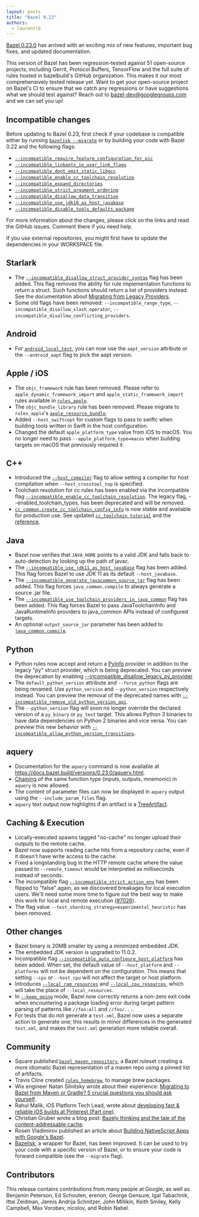 ```yaml
---
layout: posts
title: "Bazel 0.23"
authors:
  - laurentlb
---
```


[Bazel 0.23.0](https://github.com/bazelbuild/bazel/releases/tag/0.23.0) has
arrived with an exciting mix of new features, important bug fixes, and updated
documentation.

This version of Bazel has been regression-tested against 51 open-source
projects, including Gerrit, Protocol Buffers, TensorFlow and the full suite of
rules hosted in bazelbuild's GitHub organization. This makes it our most
comprehensively tested release yet. Want to get your open-source project on
Bazel's CI to ensure that we catch any regressions or have suggestions what we
should test against? Reach out to
[bazel-dev@googlegroups.com](mailto:bazel-discuss@googlegroups.com) and we can
set you up!


## Incompatible changes

Before updating to Bazel 0.23, first check if your codebase is compatible either
by running [`bazelisk --migrate`](https://github.com/philwo/bazelisk) or by
building your code with Bazel 0.22 and the following flags:

*   [`--incompatible_require_feature_configuration_for_pic`](https://github.com/bazelbuild/bazel/issues/7007)
*   [`--incompatible_linkopts_in_user_link_flags`](https://github.com/bazelbuild/bazel/issues/6826)
*   [`--incompatible_dont_emit_static_libgcc`](https://github.com/bazelbuild/bazel/issues/6825)
*   [`--incompatible_enable_cc_toolchain_resolution`](https://github.com/bazelbuild/bazel/issues/7260)
*   [`--incompatible_expand_directories`](https://github.com/bazelbuild/bazel/issues/6762)
*   [`--incompatible_strict_argument_ordering`](https://github.com/bazelbuild/bazel/issues/6611)
*   [`--incompatible_disallow_data_transition`](https://github.com/bazelbuild/bazel/issues/6153)
*   [`--incompatible_use_jdk10_as_host_javabase`](https://github.com/bazelbuild/bazel/issues/6661)
*   [`--incompatible_disable_tools_defaults_package`](https://github.com/bazelbuild/bazel/issues/6385)

For more information about the changes, please click on the links and read the
GitHub issues. Comment there if you need help.

If you use external repositories, you might first have to update the
dependencies in your WORKSPACE file.


## Starlark

*   The [`--incompatible_disallow_struct_provider_syntax`](https://github.com/bazelbuild/bazel/issues/7347)
    flag has been added. This flag removes the ability for rule implementation
    functions to return a struct. Such functions should return a list of
    providers instead. See the documentation about [Migrating from Legacy
    Providers](https://docs.bazel.build/versions/master/skylark/rules.html#migrating-from-legacy-providers).
*   Some old flags have been removed: `--incompatible_range_type`,
    `--incompatible_disallow_slash_operator`,
    `--incompatible_disallow_conflicting_providers`.


## Android

*   For [`android_local_test`](https://docs.bazel.build/versions/master/be/android.html#android_local_test),
    you can now use the `aapt_version` attribute or the `--android_aapt` flag to
    pick the aapt version.


## Apple / iOS

*   The `objc_framework` rule has been removed. Please refer to
    `apple_dynamic_framework_import` and `apple_static_framework_import` rules
    available in
    [`rules_apple`](https://github.com/bazelbuild/rules_apple/blob/master/doc/rules-general.md).
*   The `objc_bundle_library` rule has been removed. Please migrate to
    `rules_apple`'s
    [`apple_resource_bundle`](https://github.com/bazelbuild/rules_apple/blob/master/doc/rules-resources.md#apple_resource_bundle).
*   Added `--host_swiftcopt` for custom flags to pass to swiftc when building tools written in Swift in the host configuration.
*   Changed the default `apple_platform_type` value from iOS to macOS. You no
    longer need to pass `--apple_platform_type=macos` when building targets on
    macOS that previously required it.


## C++

*   Introduced the
    [`--host_compiler`](https://docs.bazel.build/versions/master/command-line-reference.html#flag--host_compiler)
    flag to allow setting a compiler for host compilation when
    `--host_crosstool_top` is specified.
*   Toolchain resolution for cc rules has been enabled via the incompatible flag
    [`--incompatible_enable_cc_toolchain_resolution`](https://github.com/bazelbuild/bazel/issues/7260).
    The legacy flag, --enabled_toolchain_types, has been deprecated and will be
    removed.
*   [`cc_common.create_cc_toolchain_config_info`](https://docs.bazel.build/versions/master/skylark/lib/cc_common.html#create_cc_toolchain_config_info)
    is now stable and available for production use. See updated [`cc_toolchain
    tutorial`](https://docs.bazel.build/versions/master/tutorial/cc-toolchain-config.html)
    and the [reference](https://docs.bazel.build/versions/master/cc-toolchain-config-reference.html).


## Java

*   Bazel now verifies that `JAVA_HOME` points to a valid JDK and falls back to
    auto-detection by looking up the path of javac.
*   The [`--incompatible_use_jdk11_as_host_javabase`](https://github.com/bazelbuild/bazel/issues/7219)
    flag has been added. This flag forces Bazel to use JDK 11 as its default
    `--host_javabase`.
*   The [`--incompatible_generate_javacommon_source_jar`](https://github.com/bazelbuild/bazel/issues/5824)
    flag has been added. This flag forces `java_common.compile` to always generate
    a source .jar file.
*   The [`--incompatible_use_toolchain_providers_in_java_common`](https://github.com/bazelbuild/bazel/issues/7186)
    flag has been added. This flag forces Bazel to pass JavaToolchainInfo and
    JavaRuntimeInfo providers to java_common APIs instead of configured targets.
*   An optional `output_source_jar` parameter has been added to
    [`java_common.compile`](https://docs.bazel.build/versions/master/skylark/lib/java_common.html#compile).


## Python

*   Python rules now accept and return a
    [PyInfo](https://docs.bazel.build/versions/0.23.0/skylark/lib/PyInfo.html)
    provider in addition to the legacy "py" struct provider, which is being
    deprecated. You can preview the deprecation by enabling
    [--incompatible_disallow_legacy_py_provider](https://github.com/bazelbuild/bazel/issues/7298)
*   The `default_python_version` attribute and `--force_python` flags are being
    renamed. Use `python_version` and `--python_version` respectively instead.
    You can preview the removal of the deprecated names with
    [`--incompatible_remove_old_python_version_api`](https://github.com/bazelbuild/bazel/issues/7308). 
*   The `--python_version` flag will soon no longer override the declared
    version of a `py_binary` or `py_test` target. This allows Python 3 binaries
    to have data dependencies on Python 2 binaries and vice versa. You can
    preview this new behavior with
    [`--incompatible_allow_python_version_transitions`](https://github.com/bazelbuild/bazel/issues/7307).


## aquery

*   Documentation for the `aquery` command is now available at  https://docs.bazel.build/versions/0.23.0/aquery.html.
*   [Chaining](https://github.com/bazelbuild/bazel/issues/7024) of the same
    function type (inputs, outputs, mnemonic) in `aquery` is now allowed.
*   The content of parameter files can now be displayed in `aquery` output using
    the  `--include_param_files` flag.
*   `aquery` text output now highlights if an artifact is a
    [TreeArtifact](https://github.com/bazelbuild/bazel/issues/7225).


## Caching & Execution

*   Locally-executed spawns tagged "no-cache" no longer upload their outputs to
    the remote cache.
*   Bazel now supports reading cache hits from a repository cache, even if it
    doesn't have write access to the cache.
*   Fixed a longstanding bug in the HTTP remote cache where the value passed to
    `--remote_timeout` would be interpreted as milliseconds instead of seconds.
*   The incompatible flag
    [`--incompatible_strict_action_env`](https://github.com/bazelbuild/bazel/issues/6648)
    has been flipped to "false" again, as we discovered breakages for local
    execution users. We'll need some more time to figure out the best way to
    make this work for local and remote execution
    ([#7026](https://github.com/bazelbuild/bazel/issues/7026)).
*   The flag value `--test_sharding_strategy=experimental_heuristic` has been
    removed.


## Other changes

*   Bazel binary is 20MB smaller by using a minimized embedded JDK.
*   The embedded JDK version is upgraded to 11.0.2.
*   Incompatible flag
    [`--incompatible_auto_configure_host_platform`](https://github.com/bazelbuild/bazel/issues/7081)
    has been added. When set, the default value of `--host_platform` and
    `--platforms` will not be dependent on the configuration. This means that
    setting `--cpu` or `--host_cpu` will not affect the target or host platform.
*   Introduces
    [`--local_ram_resources`](https://docs.bazel.build/versions/master/command-line-reference.html#flag--local_ram_resources)
    and
    [`--local_cpu_resources`](https://docs.bazel.build/versions/master/command-line-reference.html#flag--local_cpu_resources),
    which will take the place of `--local_resources`.
*   In
    [`--keep_going`](https://docs.bazel.build/versions/master/user-manual.html#flag--keep_going)
    mode, Bazel now correctly returns a non-zero exit code when encountering a
    package loading error during target pattern parsing of patterns like
    `//foo:all` and `//foo/...`.
*   For tests that do not generate a `test.xml`, Bazel now uses a separate
    action to generate one; this results in minor differences in the generated
    `test.xml`, and makes the `test.xml` generation more reliable overall.


## Community

*   Square published
    [`bazel_maven_repository`](https://github.com/square/bazel_maven_repository/tree/1.0-rc2),
    a Bazel ruleset creating a more idiomatic Bazel representation of a maven
    repo using a pinned list of artifacts.
*   Travis Cline created [`rules_homebrew`](https://github.com/tmc/rules_homebrew),
    to manage brew packages.
*   Wix engineer Natan Silnitsky wrote about their experience: [Migrating to
    Bazel from Maven or Gradle? 5 crucial questions you should ask
    yourself](https://medium.com/wix-engineering/migrating-to-bazel-from-maven-or-gradle-5-crucial-questions-you-should-ask-yourself-f23ac6bca070).
*   Rahul Malik, iOS Platform Tech Lead, wrote about [developing fast & reliable
    iOS builds at Pinterest (Part
    one)](https://medium.com/@Pinterest_Engineering/developing-fast-reliable-ios-builds-at-pinterest-part-one-cb1810407b92).
*   Christian Gruber wrote a blog post: [Bazely thinking and the tale of the
    content-addressable cache](http://www.geekinasuit.com/2019/02/bazely-thinking-and-tale-of-content.html).
*   Rosen Vladimirov published an article about [Building NativeScript Apps with
    Google's Bazel](https://www.nativescript.org/blog/building-nativescript-apps-with-google-bazel).
*   [Bazelisk](https://github.com/philwo/bazelisk), a wrapper for Bazel, has
    been improved. It can be used to try your code with a specific version of
    Bazel, or to ensure your code is forward compatible (see the `--migrate`
    flag).

## Contributors

This release contains contributions from many people at Google, as well as
Benjamin Peterson, Ed Schouten, erenon, George Gensure, Igal Tabachnik, Ittai
Zeidman, Jannis Andrija Schnitzer, John Millikin, Keith Smiley, Kelly Campbell,
Max Vorobev, nicolov, and Robin Nabel.
